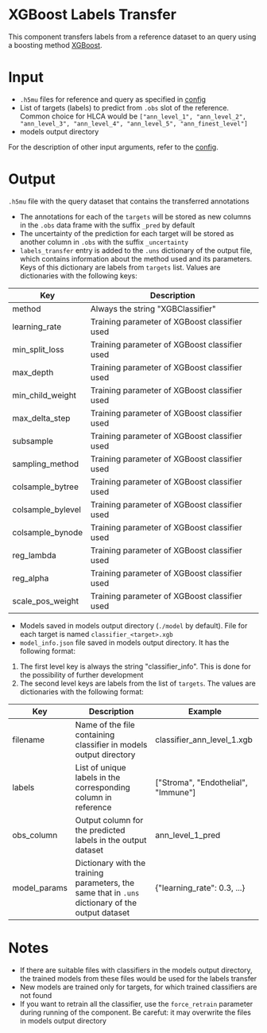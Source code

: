 # XGBoost Labels Transfer

This component transfers labels from a reference dataset to an query using a boosting method [XGBoost](https://xgboost.readthedocs.io/en/stable/).

# Input

- `.h5mu` files for reference and query as specified in [config](./config.vsh.yaml)
- List of targets (labels) to predict from `.obs` slot of the reference. Common choice for HLCA would be `["ann_level_1", "ann_level_2", "ann_level_3", "ann_level_4", "ann_level_5", "ann_finest_level"]`
- models output directory

For the description of other input arguments, refer to the [config](./config.vsh.yaml).

# Output

`.h5mu` file with the query dataset that contains the transferred annotations
- The annotations for each of the `targets` will be stored as new columns in the `.obs` data frame with the suffix `_pred` by default
- The uncertainty of the prediction for each target will be stored as another column in `.obs` with the suffix `_uncertainty`
- `labels_transfer` entry is added to the `.uns` dictionary of the output file, which contains information about the method used and its parameters. Keys of this dictionary are labels from `targets` list. Values are dictionaries with the following keys:

| Key         | Description                   |
|-------------|------------------------|
| method      | Always the string "XGBClassifier" |
| learning_rate | Training parameter of XGBoost classifier used |
| min_split_loss   | Training parameter of XGBoost classifier used |
| max_depth   | Training parameter of XGBoost classifier used |
| min_child_weight   | Training parameter of XGBoost classifier used |
| max_delta_step   | Training parameter of XGBoost classifier used|
| subsample   | Training parameter of XGBoost classifier used |
| sampling_method   | Training parameter of XGBoost classifier used |
| colsample_bytree   |  Training parameter of XGBoost classifier used |
| colsample_bylevel   | Training parameter of XGBoost classifier used |
| colsample_bynode   | Training parameter of XGBoost classifier used|
| reg_lambda   | Training parameter of XGBoost classifier used |
| reg_alpha   | Training parameter of XGBoost classifier used |
| scale_pos_weight   | Training parameter of XGBoost classifier used |

- Models saved in models output directory (`./model` by default). File for each target is named `classifier_<target>.xgb`
- `model_info.json` file saved in models output directory. It has the following format:
1. The first level key is always the string "classifier_info". This is done for the possibility of further development
2. The second level keys are labels from the list of `targets`. The values are dictionaries with the following format:

| Key | Description | Example |
|-------------|------------------------|----------|
| filename      | Name of the file containing classifier in models output directory| classifier_ann_level_1.xgb |
| labels      | List of unique labels in the corresponding column in reference | ["Stroma", "Endothelial", "Immune"] |
| obs_column      | Output column for the predicted labels in the output dataset | ann_level_1_pred |
| model_params      | Dictionary with the training parameters, the same that in `.uns` dictionary of the output dataset | {"learning_rate": 0.3, ...} | 

# Notes

- If there are suitable files with classifiers in the models output directory, the trained models from these files would be used for the labels transfer
- New models are trained only for targets, for which trained classifiers are not found
- If you want to retrain all the classifier, use the `force_retrain` parameter during running of the component. Be carefut: it may overwrite the files in models output directory
